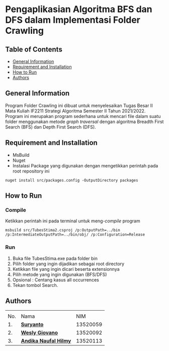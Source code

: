 # Pengaplikasian Algoritma BFS dan DFS dalam Implementasi Folder Crawling


## Table of Contents
* [General Information](#general-information)
* [Requirement and Installation](#requirement-and-installation)
* [How to Run](#how-to-run)
* [Authors](#authors)

## General Information
Program Folder Crawling ini dibuat untuk menyelesaikan Tugas Besar II Mata Kuliah IF2211 Strategi Algoritma Semester II Tahun 2021/2022. Program ini merupakan program sederhana untuk mencari file dalam suatu folder menggunakan metode _graph traversal_ dengan algoritma Breadth First Search (BFS) dan Depth First Search (DFS).

## Requirement and Installation

  - MsBuild
  - Nuget
  - Instalasi Package yang digunakan dengan mengetikkan perintah pada root repository ini
```
nuget install src/packages.config -OutputDirectory packages
```
## How to Run

### Compile


Ketikkan perintah ini pada terminal untuk meng-_compile_ program
```
msbuild src/TubesStima2.csproj /p:OutputPath=../bin /p:IntermediateOutputPath=../bin/obj/ /p:Configuration=Release
```

### Run
1. Buka file TubesStima.exe pada folder bin
2. Pilih folder yang ingin dijadikan sebagai root directory
3. Ketikkan file yang ingin dicari beserta extensionnya
4. Pilih metode yang ingin digunakan (BFS/DFS)
5. Opsional : Centang kasus all occurrences
6. Tekan tombol Search.


## Authors
<table>

<tr><td colspan = 3 align = "center"></td></tr>
    
<tr><td>No.</td><td>Nama</td><td>NIM</td></tr>
<tr><td>1.</td><td><a href="https://github.com/SurTan02"><b>Suryanto</b></a></td><td>13520059</td></tr>
<tr><td>2.</td><td><a href="https://github.com/weslygio"><b>Wesly Giovano</b></a></td><td>13520092</td></tr>
<tr><td>3.</td><td><a href="https://github.com/dawetmaster"><b>Andika Naufal Hilmy</td><td>13520113</td></tr>

</table>
